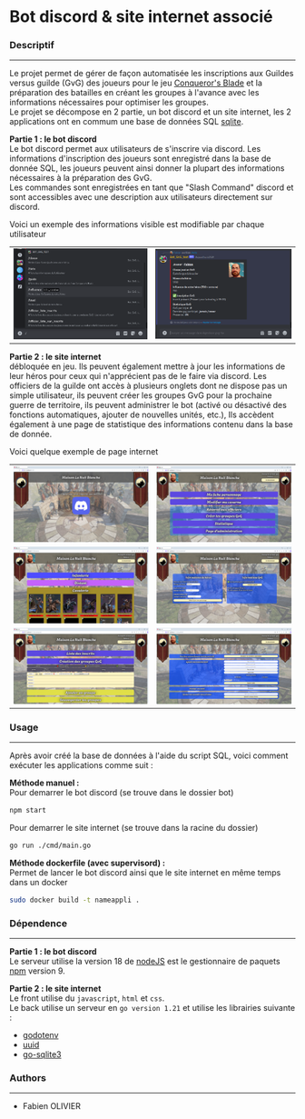 # Bot discord & site internet associé

### Descriptif
_______
Le projet permet de gérer de façon automatisée les inscriptions aux Guildes versus guilde (GvG) des joueurs pour le jeu [Conqueror's Blade](https://conqblade.com/fr) et la préparation des batailles en créant les groupes à l'avance avec les informations nécessaires pour optimiser les groupes.<br>
Le projet se décompose en 2 partie, un bot discord et un site internet, les 2 applications ont en commum une base de données SQL [sqlite](https://www.sqlite.org).

**Partie 1 : le bot discord** <br>
Le bot discord permet aux utilisateurs de s'inscrire via discord. Les informations d'inscription des joueurs sont enregistré dans la base de donnée SQL, les joueurs peuvent ainsi donner la plupart des informations nécessaires à la préparation des GvG.<br>
Les commandes sont enregistrées en tant que "Slash Command" discord et sont accessibles avec une description aux utilisateurs directement sur discord.

Voici un exemple des informations visible est modifiable par chaque utilisateur <br>
<table align= "center" width="95%">
    <tbody>
        <tr>
            <td><img src="./img/listcommand.png"></td>
            <td><img src="./img/data.png"></td>
        </tr>   
    </tbody>
</table>

**Partie 2 : le site internet** <br>
débloquée en jeu. Ils peuvent également mettre à jour les informations de leur héros pour ceux qui n'apprécient pas de le faire via discord.
Les officiers de la guilde ont accès à plusieurs onglets dont ne dispose pas un simple utilisateur, ils peuvent créer les groupes GvG pour la prochaine guerre de territoire, ils peuvent administrer le bot (activé ou désactivé des fonctions automatiques, ajouter de nouvelles unités, etc.), Ils accèdent également à une page de statistique des informations contenu dans la base de donnée.

Voici quelque exemple de page internet <br>
<table align= "center" width="95%">
    <tbody>
        <tr>
            <td><img src="./img/connexion.png"></td>
            <td><img src="./img/home.png"></td>
        </tr>
        <tr>
            <td><img src="./img/caserne.png"></td>
            <td><img src="./img/charactercard.png"></td>
        </tr>
        <tr>
            <td><img src="./img/creategroup.png"></td>
            <td><img src="./img/administration.png"></td>
        </tr>    
    </tbody>
</table>


### Usage
_______
Après avoir créé la base de données à l'aide du script SQL, voici comment exécuter les applications comme suit :

**Méthode manuel :** <br>
Pour demarrer le bot discord (se trouve dans le dossier bot)
```sh
npm start
```
Pour demarrer le site internet (se trouve dans la racine du dossier)
```sh
go run ./cmd/main.go
```

**Méthode dockerfile (avec supervisord) :**<br>
Permet de lancer le bot discord ainsi que le site internet en même temps dans un docker 
```sh
sudo docker build -t nameappli .
```


### Dépendence
_______
**Partie 1 : le bot discord** <br>
Le serveur utilise la version 18 de [nodeJS](https://nodejs.org/en) est le gestionnaire de paquets [npm](https://www.npmjs.com) version 9.<br>

**Partie 2 : le site internet** <br>
Le front utilise du `javascript`, `html` et `css`.<br>
Le back utilise un serveur en `go version 1.21` et utilise les librairies suivante :
- [godotenv](https://github.com/joho/godotenv)
- [uuid](https://github.com/gofrs/uuid)
- [go-sqlite3](https://github.com/mattn/go-sqlite3)

### Authors
_______
+ Fabien OLIVIER